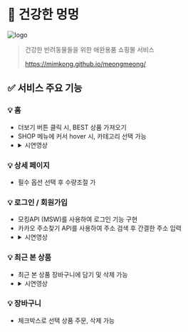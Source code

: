 # 🐶 건강한 멍멍
![logo](https://github.com/mimkong/meongmeong/assets/104357796/cbfac2df-7d32-4770-b6c1-b079b52b8b10)
> 건강한 반려동물들을 위한 애완용품 쇼핑몰 서비스
>
> https://mimkong.github.io/meongmeong/

## ✅ 서비스 주요 기능
### 💡 홈
- 더보기 버튼 클릭 시, BEST 상품 가져오기
- SHOP 메뉴에 커서 hover 시, 카테고리 선택 가능
- <details><summary>시연영상</summary> </details>
### 💡 상세 페이지
- 필수 옵션 선택 후 수량조절 가

### 💡 로그인 / 회원가입
- 모킹API (MSW)를 사용하여 로그인 기능 구현
- 카카오 주소찾기 API를 사용하여 주소 검색 후 간결한 주소 입력
- <details><summary>시연영상</summary> </details>

### 💡 최근 본 상품
- 최근 본 상품 장바구니에 담기 및 삭제 가능
- <details><summary>시연영상</summary> </details>
### 💡 장바구니
- 체크박스로 선택 상품 주문, 삭제 가능
